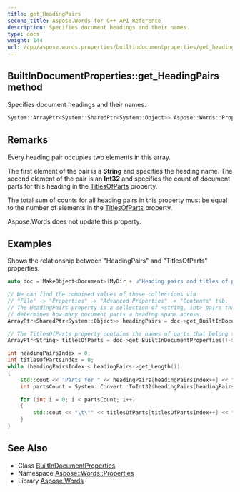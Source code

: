 ```yaml
---
title: get_HeadingPairs
second_title: Aspose.Words for C++ API Reference
description: Specifies document headings and their names.
type: docs
weight: 144
url: /cpp/aspose.words.properties/builtindocumentproperties/get_headingpairs/
---
```

## BuiltInDocumentProperties::get_HeadingPairs method


Specifies document headings and their names.

```cpp
System::ArrayPtr<System::SharedPtr<System::Object>> Aspose::Words::Properties::BuiltInDocumentProperties::get_HeadingPairs()
```

## Remarks


Every heading pair occupies two elements in this array.

The first element of the pair is a **String** and specifies the heading name. The second element of the pair is an **Int32** and specifies the count of document parts for this heading in the [TitlesOfParts](../get_titlesofparts/) property.

The total sum of counts for all heading pairs in this property must be equal to the number of elements in the [TitlesOfParts](../get_titlesofparts/) property.

Aspose.Words does not update this property.

## Examples



Shows the relationship between "HeadingPairs" and "TitlesOfParts" properties. 
```cpp
auto doc = MakeObject<Document>(MyDir + u"Heading pairs and titles of parts.docx");

// We can find the combined values of these collections via
// "File" -> "Properties" -> "Advanced Properties" -> "Contents" tab.
// The HeadingPairs property is a collection of <string, int> pairs that
// determines how many document parts a heading spans across.
ArrayPtr<SharedPtr<System::Object>> headingPairs = doc->get_BuiltInDocumentProperties()->get_HeadingPairs();

// The TitlesOfParts property contains the names of parts that belong to the above headings.
ArrayPtr<String> titlesOfParts = doc->get_BuiltInDocumentProperties()->get_TitlesOfParts();

int headingPairsIndex = 0;
int titlesOfPartsIndex = 0;
while (headingPairsIndex < headingPairs->get_Length())
{
    std::cout << "Parts for " << headingPairs[headingPairsIndex++] << ":" << std::endl;
    int partsCount = System::Convert::ToInt32(headingPairs[headingPairsIndex++]);

    for (int i = 0; i < partsCount; i++)
    {
        std::cout << "\t\"" << titlesOfParts[titlesOfPartsIndex++] << "\"" << std::endl;
    }
}
```

## See Also

* Class [BuiltInDocumentProperties](../)
* Namespace [Aspose::Words::Properties](../../)
* Library [Aspose.Words](../../../)

